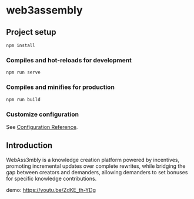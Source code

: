 # web3assembly

## Project setup
```
npm install
```

### Compiles and hot-reloads for development
```
npm run serve
```

### Compiles and minifies for production
```
npm run build
```

### Customize configuration
See [Configuration Reference](https://cli.vuejs.org/config/).

## Introduction
WebAss3mbly is a knowledge creation platform powered by incentives, promoting incremental updates over complete rewrites, while bridging the gap between creators and demanders, allowing demanders to set bonuses for specific knowledge contributions.

demo: https://youtu.be/ZdKE_th-YDg
